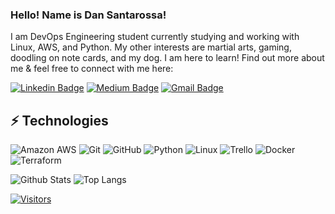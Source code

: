 <!-- LUIT GitHub Profile Template -->

<!-- Keep "Hi there" or replace it with a greeting of your own! -->

### Hello! Name is Dan Santarossa!

<!-- Introduce yourself and give a brief introduction about yourself here.  Also include what tech you're interested in and what you are currently learning -->
I am DevOps Engineering student currently studying and working with Linux, AWS, and Python. 
My other interests are martial arts, gaming, doodling on note cards, and my dog.
I am here to learn!
Find out more about me & feel free to connect with me here:

<!-- Replace the fields below with the information requested. Remember to remove the encapsulating <> characters. For spaces in names, use %20 (e.g. Broadus%20Palmer) -->

[![Linkedin Badge](https://img.shields.io/badge/-Dan_Santarossa-blue?style=flat-square&logo=Linkedin&logoColor=white&link=https://www.linkedin.com/in/dan-s-0b0373165/)](https://www.linkedin.com/in/dan-s-0b0373165/)
[![Medium Badge](https://img.shields.io/badge/Dan_Santarossa-12100E?style=flat-square&logo=medium&logoColor=white&link=https://dansantarossa.medium.com/)](https://dansantarossa.medium.com/)
[![Gmail Badge](https://img.shields.io/badge/-dpsantarossa@gmail.com-c14438?style=flat-square&logo=Gmail&logoColor=white&link=mailto:dpsantarossa@gmail.com)](mailto:dpsantarossa@gmail.com)

## ⚡ Technologies

<!-- Check out the Badges folder for more badges -->

![Amazon AWS](https://img.shields.io/badge/Amazon%20AWS-232F3E?style=flat-square&logo=amazon-aws)
![Git](https://img.shields.io/badge/-Git-black?style=flat-square&logo=git)
![GitHub](https://img.shields.io/badge/-GitHub-181717?style=flat-square&logo=github)
![Python](https://img.shields.io/badge/-Python-black?style=flat-square&logo=Python)
![Linux](https://img.shields.io/badge/Linux-FCC624?style=flat-square&logo=linux&logoColor=black)
![Trello](https://img.shields.io/badge/Trello-%23026AA7.svg?style=flat-square&logo=Trello&logoColor=white)
![Docker](https://img.shields.io/badge/docker-%230db7ed.svg?style=for-the-badge&logo=docker&logoColor=white)
![Terraform](https://img.shields.io/badge/terraform-%235835CC.svg?style=for-the-badge&logo=terraform&logoColor=white)

<!-- Replace the fields below with the information requested. Remember to remove the encapsulating <> characters. -->

![Github Stats](https://github-readme-stats.vercel.app/api?username=Dan-Santarossa&count_private=true&show_icons=true&include_all_commits=true)
![Top Langs](https://github-readme-stats.vercel.app/api/top-langs/?username=Dan-Santarossa&hide=TeX&layout=compact)


[![Visitors](https://api.visitorbadge.io/api/visitors?path=Dan-Santarossa%2FDan-Santarossa&label=VISITORS&countColor=%23263759)](https://visitorbadge.io/status?path=Dan-Santarossa%2FDan-Santarossa)
